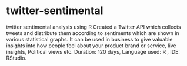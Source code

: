 # twitter-sentimental
twitter sentimental analysis using R
Created a Twitter API which collects  tweets and distribute 
them according to sentiments which are shown in various statistical graphs.
It can be used in business to give valuable insights into how people feel 
about your product brand or service, live insights, Political views etc. 
Duration: 120 days, Language used: R , IDE: RStudio.
